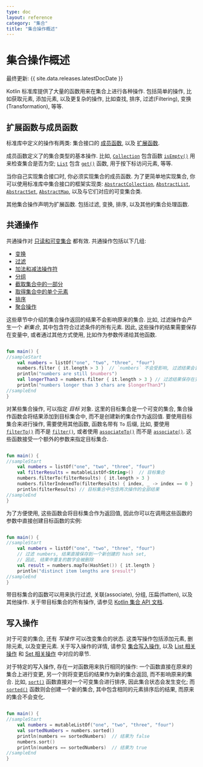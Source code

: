 ```yaml
---
type: doc
layout: reference
category: "集合"
title: "集合操作概述"
---
```


# 集合操作概述

最终更新: {{ site.data.releases.latestDocDate }}

Kotlin 标准库提供了大量的函数用来在集合上进行各种操作.
包括简单的操作, 比如获取元素, 添加元素,
以及更复杂的操作, 比如查找, 排序, 过滤(Filtering), 变换(Transformation), 等等.  

## 扩展函数与成员函数

标准库中定义的操作有两类: 集合接口的 [成员函数](classes.html#class-members), 以及 [扩展函数](extensions.html#extension-functions).

成员函数定义了的集合类型的基本操作. 比如,
[`Collection`](https://kotlinlang.org/api/latest/jvm/stdlib/kotlin.collections/-collection/index.html)
包含函数
[`isEmpty()`](https://kotlinlang.org/api/latest/jvm/stdlib/kotlin.collections/-collection/is-empty.html)
用来检查集合是否为空;
[`List`](https://kotlinlang.org/api/latest/jvm/stdlib/kotlin.collections/-list/index.html)
包含
[`get()`](https://kotlinlang.org/api/latest/jvm/stdlib/kotlin.collections/-list/get.html)
函数, 用于按下标访问元素, 等等.

当你自己实现集合接口时, 你必须实现集合的成员函数.
为了更简单地实现集合, 你可以使用标准库中集合接口的框架实现类:
[`AbstractCollection`](https://kotlinlang.org/api/latest/jvm/stdlib/kotlin.collections/-abstract-collection/index.html),
[`AbstractList`](https://kotlinlang.org/api/latest/jvm/stdlib/kotlin.collections/-abstract-list/index.html),
[`AbstractSet`](https://kotlinlang.org/api/latest/jvm/stdlib/kotlin.collections/-abstract-set/index.html),
[`AbstractMap`](https://kotlinlang.org/api/latest/jvm/stdlib/kotlin.collections/-abstract-map/index.html),
以及与它们对应的可变集合类.

其他集合操作声明为扩展函数.
包括过滤, 变换, 排序, 以及其他的集合处理函数.

## 共通操作

共通操作对 [只读和可变集合](collections-overview.html#collection-types) 都有效.
共通操作包括以下几组:

* [变换](collection-transformations.html)
* [过滤](collection-filtering.html)
* [加法和减法操作符](collection-plus-minus.html)
* [分组](collection-grouping.html)
* [截取集合中的一部分](collection-parts.html)
* [取得集合中的单个元素](collection-elements.html)
* [排序](collection-ordering.html)
* [聚合操作](collection-aggregate.html)

这些章节中介绍的集合操作返回的结果不会影响原来的集合.
比如, 过滤操作会产生一个 _新集合_, 其中包含符合过滤条件的所有元素.
因此, 这些操作的结果需要保存在变量中, 或者通过其他方式使用, 比如作为参数传递给其他函数.

<div class="sample" markdown="1" theme="idea" data-min-compiler-version="1.3">

```kotlin

fun main() {
//sampleStart
    val numbers = listOf("one", "two", "three", "four")  
    numbers.filter { it.length > 3 }  // `numbers` 不会受影响, 过滤结果会丢失
    println("numbers are still $numbers")
    val longerThan3 = numbers.filter { it.length > 3 } // 过滤结果保存在变量 `longerThan3` 中
    println("numbers longer than 3 chars are $longerThan3")
//sampleEnd
}
```
</div>

对某些集合操作, 可以指定 _目标_ 对象.
这里的目标集合是一个可变的集合, 集合操作函数会将结果添加到目标集合中, 而不是创建新的集合作为返回值.
要使用目标集合来进行操作, 需要使用其他函数, 函数名带有 `To` 后缀,
比如, 要使用
[`filterTo()`](https://kotlinlang.org/api/latest/jvm/stdlib/kotlin.collections/filter-to.html)
而不是
[`filter()`](https://kotlinlang.org/api/latest/jvm/stdlib/kotlin.collections/filter.html),
或者使用
[`associateTo()`](https://kotlinlang.org/api/latest/jvm/stdlib/kotlin.collections/associate-to.html)
而不是
[`associate()`](https://kotlinlang.org/api/latest/jvm/stdlib/kotlin.collections/associate.html).
这些函数接受一个额外的参数来指定目标集合.

<div class="sample" markdown="1" theme="idea" data-min-compiler-version="1.3">

```kotlin

fun main() {
//sampleStart
    val numbers = listOf("one", "two", "three", "four")
    val filterResults = mutableListOf<String>()  // 目标集合
    numbers.filterTo(filterResults) { it.length > 3 }
    numbers.filterIndexedTo(filterResults) { index, _ -> index == 0 }
    println(filterResults) // 目标集合中包含两次操作的全部结果
//sampleEnd
}
```
</div>

为了方便使用, 这些函数会将目标集合作为返回值,
因此你可以在调用这些函数的参数中直接创建目标函数的实例:

<div class="sample" markdown="1" theme="idea" data-min-compiler-version="1.3">

```kotlin

fun main() {
//sampleStart
    val numbers = listOf("one", "two", "three", "four")
    // 过滤 numbers, 结果直接保存到一个新创建的 hash set,
    // 因此, 结果中重复的数字会被删除
    val result = numbers.mapTo(HashSet()) { it.length }
    println("distinct item lengths are $result")
//sampleEnd
}
```
</div>

带目标集合的函数可以用来执行过滤, 关联(associate), 分组, 压扁(flatten), 以及其他操作.
关于带目标集合的所有操作, 请参见
[Kotlin 集合 API 文档](https://kotlinlang.org/api/latest/jvm/stdlib/kotlin.collections/index.html).

## 写入操作

对于可变的集合, 还有 _写操作_ 可以改变集合的状态. 这类写操作包括添加元素, 删除元素, 以及变更元素.
关于写入操作的详情, 请参见 [集合写入操作](collection-write.html),
以及 [List 相关操作](list-operations.html#list-write-operations)
和 [Set 相关操作](map-operations.html#map-write-operations) 中对应的章节.

对于特定的写入操作, 存在一对函数用来执行相同的操作:
一个函数直接在原来的集合上进行变更, 另一个则将变更后的结果作为新的集合返回, 而不影响原来的集合.
比如,
[`sort()`](https://kotlinlang.org/api/latest/jvm/stdlib/kotlin.collections/sort.html)
函数直接对一个可变集合进行排序, 因此集合状态会发生变化;
而
[`sorted()`](https://kotlinlang.org/api/latest/jvm/stdlib/kotlin.collections/sorted.html)
函数则会创建一个新的集合, 其中包含相同的元素排序后的结果, 而原来的集合不会变化.

<div class="sample" markdown="1" theme="idea" data-min-compiler-version="1.3">

```kotlin

fun main() {
//sampleStart
    val numbers = mutableListOf("one", "two", "three", "four")
    val sortedNumbers = numbers.sorted()
    println(numbers == sortedNumbers)  // 结果为 false
    numbers.sort()
    println(numbers == sortedNumbers)  // 结果为 true
//sampleEnd
}
```
</div>
